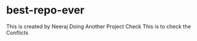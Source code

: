 # best-repo-ever
This is created by Neeraj
Doing Another Project Check
This is to check the Conflicts
